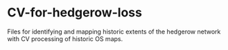 # CV-for-hedgerow-loss
Files for identifying and mapping historic extents of the hedgerow network with CV processing of historic OS maps. 
